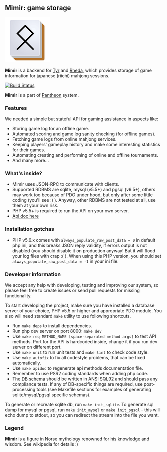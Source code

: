 ## Mimir: game storage

![Mimir](www/mimirhires.png?raw=true "Mimir")

**Mimir** is a backend for [Tyr]() and [Rheda](), which provides storage of game information for japanese (riichi) mahjong sessions. 

[![Build Status](https://travis-ci.org/MahjongPantheon/Mimir.svg?branch=master)](https://travis-ci.org/MahjongPantheon/Mimir)

**Mimir** is a part of [Pantheon](https://github.com/MahjongPantheon) system.

### Features

We needed a simple but stateful API for gaming assistance in aspects like:
- Storing game log for an offline game.
- Automated scoring and game log sanity checking (for offline games).
- Fetching game logs from online mahjong services.
- Keeping players' gameplay history and make some interesting statistics for their games.
- Automating creating and performing of online and offline tournaments.
- And many more...

### What's inside?

- Mimir uses JSON-RPC to communicate with clients.
- Supported RDBMS are sqlite, mysql (v5.5+) and pgsql (v9.5+), others may work too because of PDO under hood, but only after some little coding (you'll see :) ). Anyway, other RDBMS are not tested at all, use them at your own risk.
- PHP v5.5+ is required to run the API on your own server.
- [Api doc here](APIDOC.md)

### Installation gotchas

- PHP v5.6.x comes with `always_populate_raw_post_data = 0` in default php.ini, and this breaks JSON reply validity, if errors output is not disabled (you should disable it on production anyway! But it will flood your log files with crap :( ). When using this PHP version, you should set `always_populate_raw_post_data = -1` in your ini file.

### Developer information

We accept any help with developing, testing and improving our system, so please feel free to create issues or send pull requests for missing functionality.

To start developing the project, make sure you have installed a database server of your choice, PHP v5.5 or higher and appropriate PDO module.
You also will need standard `make` utility to use following shortcuts.
- Run `make deps` to install dependencies.
- Run php dev server on port 8000: `make dev`
- Use `make req METHOD_NAME [space-separated method args]` to test API methods. Port for the API is hardcoded inside, change it if you run dev server on different port.
- Use `make unit` to run unit tests and `make lint` to check code style.
- Use `make autofix` to fix all codestyle problems, that can be fixed automatically.
- Use `make apidoc` to regenerate api methods documentation file.
- Remember to use PSR2 coding standards when adding php code.
- The [DB schema](src/fixtures/init/ansi.sql) should be written in ANSI SQL92 and should pass any compliance tests. If any of DB-specific things are required, use post-processing tools (see Makefile sections for examples of generating sqlite/mysql/pgsql specific schemas).

To generate or recreate sqlite db, run `make init_sqlite`.
To generate sql dump for mysql or pgsql, run `make init_mysql` or `make init_pgsql` - this will echo dump to stdout, so you can redirect the stream into the file you want.

### Legend

**Mimir** is a figure in Norse mythology renowned for his knowledge and wisdom. See wikipedia for details :)

